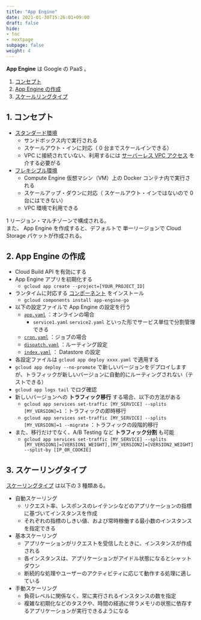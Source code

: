 ```yaml
---
title: "App Engine"
date: 2021-01-30T15:26:01+09:00
draft: false
hide:
- toc
- nextpage
subpage: false
weight: 4
---
```


<!--more-->

**App Engine** は Google の PaaS 。

1. [コンセプト](#1-コンセプト)
2. [App Engine の作成](#2-app-engine-の作成)
3. [スケールリングタイプ](#3-スケーリングタイプ)

## 1. コンセプト

- [スタンダード環境](https://cloud.google.com/appengine/docs/standard)
    - サンドボックス内で実行される
    - スケールアウト・インに対応（ 0 台までスケールインできる）
    - VPC に接続されていない、利用するには [サーバーレス VPC アクセス](https://cloud.google.com/vpc/docs/configure-serverless-vpc-access?hl=ja) を介する必要がる
- [フレキシブル環境](https://cloud.google.com/appengine/docs/flexible)
    - Compute Engine 仮想マシン（VM）上の Docker コンテナ内で実行される
    - スケールアップ・ダウンに対応（ スケールアウト・インではないので 0 台にはできない）
    - VPC 環境で利用できる

1 リージョン・マルチゾーンで構成される。  
また、 App Engine を作成すると、デフォルトで 単一リージョンで Cloud Storage パケットが作成される。

## 2. App Engine の作成

- Cloud Build API を有効にする
- App Engine アプリを初期化する
    - `gcloud app create --project=[YOUR_PROJECT_ID]`
- ランタイムに対応する [コンポーネント](https://cloud.google.com/appengine/docs/standard/go/quickstart) をインストール
    - `gcloud components install app-engine-go`
- 以下の設定ファイルで App Engine の設定を行う
    - [`app.yaml`](https://cloud.google.com/appengine/docs/standard/go/config/appref) ：オンラインの場合
        - `service1.yaml` `service2.yaml` といった形でサービス単位で分割管理できる
    - [`cron.yaml`](https://cloud.google.com/appengine/docs/standard/go/scheduling-jobs-with-cron-yaml) ：ジョブの場合
    - [`dispatch.yaml`](https://cloud.google.com/appengine/docs/standard/go/reference/dispatch-yaml) ：ルーティング設定
    - [`index.yaml`](https://cloud.google.com/appengine/docs/standard/go/configuring-datastore-indexes-with-index-yaml) ： Datastore の設定
- 各設定ファイルは `gcloud app deploy xxxx.yaml` で適用する
- `gcloud app deploy --no-promote` で新しいバージョンをデプロイしますが、トラフィックが新しいバージョンに自動的にルーティングされない（テストできる）
- `gcloud app logs tail` でログ確認
- 新しいバージョンへの **トラフィック移行** する場合、以下の方法がある
    - `gcloud app services set-traffic [MY_SERVICE] --splits [MY_VERSION]=1` ：トラフィックの即時移行
    - `gcloud app services set-traffic [MY_SERVICE] --splits [MY_VERSION]=1 --migrate` ：トラフィックの段階的移行
- また、移行だけでなく、A/B Testing など **トラフィック分割** も可能
    - `gcloud app services set-traffic [MY_SERVICE] --splits [MY_VERSION1]=[VERSION1_WEIGHT],[MY_VERSION2]=[VERSION2_WEIGHT] --split-by [IP_OR_COOKIE]`

## 3. スケーリングタイプ

[スケーリングタイプ](https://cloud.google.com/appengine/docs/standard/python/how-instances-are-managed?hl=ja#scaling_types) は以下の 3 種類ある。

- 自動スケーリング
    - リクエスト率、レスポンスのレイテンシなどのアプリケーションの指標に基づいてインスタンスを作成
    - それぞれの指標のしきい値、および常時稼働する最小数のインスタンスを指定できる
- 基本スケーリング
    - アプリケーションがリクエストを受信したときに、インスタンスが作成される
    - 各インスタンスは、アプリケーションがアイドル状態になるとシャットダウン
    - 断続的な処理やユーザーのアクティビティに応じて動作する処理に適している
- 手動スケーリング
    - 負荷レベルに関係なく、常に実行されるインスタンスの数を指定
    - 複雑な初期化などのタスクや、時間の経過に伴うメモリの状態に依存するアプリケーションが実行できるようになる